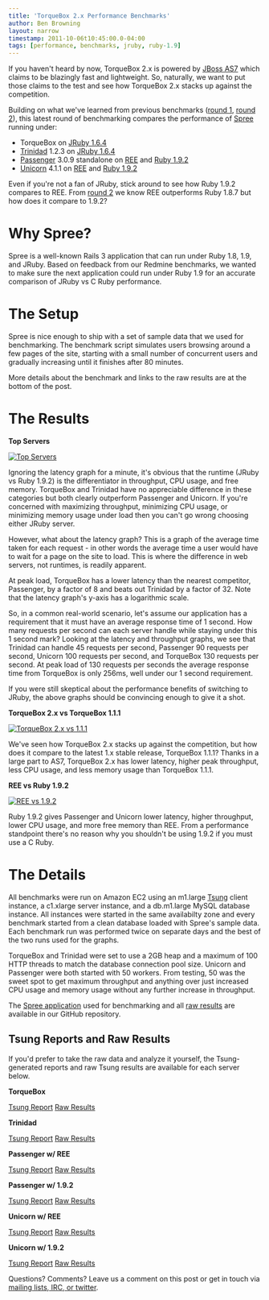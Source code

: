 ```yaml
---
title: 'TorqueBox 2.x Performance Benchmarks'
author: Ben Browning
layout: narrow
timestamp: 2011-10-06t10:45:00.0-04:00
tags: [performance, benchmarks, jruby, ruby-1.9]
---
```


[as7]: http://www.jboss.org/as7
[round1]: /news/2011/02/23/benchmarking-torquebox/
[round2]: /news/2011/03/14/benchmarking-torquebox-round2/
[spree]: http://spreecommerce.com/
[trinidad]: https://github.com/trinidad/trinidad
[passenger]: http://www.modrails.com/
[unicorn]: http://unicorn.bogomips.org/
[jruby]: http://jruby.org/
[ree]: http://www.rubyenterpriseedition.com/
[ruby19]: http://www.ruby-lang.org/
[tsung]: http://tsung.erlang-projects.org/
[application]: https://github.com/torquebox/speedmetal/tree/2011-10-06/apps/rails3/spree
[raw_results]: https://github.com/torquebox/speedmetal/tree/2011-10-06/results/rails3/spree
[torquebox_tsung]: http://dist.torquebox.org/benchmarks-round-3/torquebox-2.x/report.html
[torquebox_raw]: https://github.com/torquebox/speedmetal/tree/2011-10-06/results/rails3/spree/torquebox-2.x/20110930-15:21
[trinidad_tsung]: http://dist.torquebox.org/benchmarks-round-3/trinidad/report.html
[trinidad_raw]: https://github.com/torquebox/speedmetal/tree/2011-10-06/results/rails3/spree/trinidad/20111005-16:59
[passenger_ree_tsung]: http://dist.torquebox.org/benchmarks-round-3/passenger_ree/report.html
[passenger_ree_raw]: https://github.com/torquebox/speedmetal/tree/2011-10-06/results/rails3/spree/passenger_ree/20110930-15:41
[passenger_19_tsung]: http://dist.torquebox.org/benchmarks-round-3/passenger_19/report.html
[passenger_19_raw]: https://github.com/torquebox/speedmetal/tree/2011-10-06/results/rails3/spree/passenger_19/20110930-17:32
[unicorn_ree_tsung]: http://dist.torquebox.org/benchmarks-round-3/unicorn_ree/report.html
[unicorn_ree_raw]: https://github.com/torquebox/speedmetal/tree/2011-10-06/results/rails3/spree/unicorn_ree/20111003-12:40
[unicorn_19_tsung]: http://dist.torquebox.org/benchmarks-round-3/unicorn_19/report.html
[unicorn_19_raw]: https://github.com/torquebox/speedmetal/tree/2011-10-06/results/rails3/spree/unicorn_19/20111003-12:40
[contact_us]: /community

If you haven't heard by now, TorqueBox 2.x is powered by [JBoss
AS7][as7] which claims to be blazingly fast and lightweight. So,
naturally, we want to put those claims to the test and see how
TorqueBox 2.x stacks up against the competition.

Building on what we've learned from previous benchmarks ([round
1][round1], [round 2][round2]), this latest round of benchmarking
compares the performance of [Spree][spree] running under:

* TorqueBox on [JRuby 1.6.4][jruby]
* [Trinidad][] 1.2.3 on [JRuby 1.6.4][jruby]
* [Passenger][] 3.0.9 standalone on [REE][] and [Ruby 1.9.2][ruby19]
* [Unicorn][] 4.1.1 on [REE][] and [Ruby 1.9.2][ruby19]

Even if you're not a fan of JRuby, stick around to see how Ruby 1.9.2
compares to REE. From [round 2][round2] we know REE outperforms Ruby
1.8.7 but how does it compare to 1.9.2?

# Why Spree?

Spree is a well-known Rails 3 application that can run under Ruby 1.8,
1.9, and JRuby. Based on feedback from our Redmine benchmarks, we
wanted to make sure the next application could run under Ruby 1.9 for
an accurate comparison of JRuby vs C Ruby performance.

# The Setup

Spree is nice enough to ship with a set of sample data that we used
for benchmarking. The benchmark script simulates users browsing around
a few pages of the site, starting with a small number of concurrent
users and gradually increasing until it finishes after 80 minutes.

More details about the benchmark and links to the raw results are at
the bottom of the post.

# The Results

**Top Servers**

[<img src="/images/benchmarks/round3/compare_top_thumb.png" alt="Top Servers"/>](/images/benchmarks/round3/compare_top.png)

Ignoring the latency graph for a minute, it's obvious that the runtime
(JRuby vs Ruby 1.9.2) is the differentiator in throughput, CPU usage,
and free memory. TorqueBox and Trinidad have no appreciable difference
in these categories but both clearly outperform Passenger and
Unicorn. If you're concerned with maximizing throughput, minimizing
CPU usage, or minimizing memory usage under load then you can't go
wrong choosing either JRuby server.

However, what about the latency graph? This is a graph of the average
time taken for each request - in other words the average time a user
would have to wait for a page on the site to load. This is where the
difference in web servers, not runtimes, is readily apparent.

At peak load, TorqueBox has a lower latency than the nearest
competitor, Passenger, by a factor of 8 and beats out Trinidad by a
factor of 32. Note that the latency graph's y-axis has a logarithmic
scale.

So, in a common real-world scenario, let's assume our application has
a requirement that it must have an average response time of 1
second. How many requests per second can each server handle while
staying under this 1 second mark? Looking at the latency and
throughput graphs, we see that Trinidad can handle 45 requests per
second, Passenger 90 requests per second, Unicorn 100 requests per
second, and TorqueBox 130 requests per second. At peak load of 130
requests per seconds the average response time from TorqueBox is only
256ms, well under our 1 second requirement.

If you were still skeptical about the performance benefits of
switching to JRuby, the above graphs should be convincing enough to
give it a shot.

**TorqueBox 2.x vs TorqueBox 1.1.1**

[<img src="/images/benchmarks/round3/compare_torquebox_thumb.png" alt="TorqueBox 2.x vs 1.1.1"/>](/images/benchmarks/round3/compare_torquebox.png)

We've seen how TorqueBox 2.x stacks up against the competition, but
how does it compare to the latest 1.x stable release, TorqueBox 1.1.1?
Thanks in a large part to AS7, TorqueBox 2.x has lower latency, higher
peak throughput, less CPU usage, and less memory usage than TorqueBox
1.1.1.

**REE vs Ruby 1.9.2**

[<img src="/images/benchmarks/round3/compare_ree_19_thumb.png" alt="REE vs 1.9.2"/>](/images/benchmarks/round3/compare_ree_19.png)

Ruby 1.9.2 gives Passenger and Unicorn lower latency, higher
throughput, lower CPU usage, and more free memory than REE. From a
performance standpoint there's no reason why you shouldn't be using
1.9.2 if you must use a C Ruby.

# The Details

All benchmarks were run on Amazon EC2 using an m1.large [Tsung][tsung]
client instance, a c1.xlarge server instance, and a db.m1.large MySQL
database instance. All instances were started in the same availabilty
zone and every benchmark started from a clean database loaded with
Spree's sample data. Each benchmark run was performed twice on
separate days and the best of the two runs used for the graphs.

TorqueBox and Trinidad were set to use a 2GB heap and a maximum of 100
HTTP threads to match the database connection pool size. Unicorn and
Passenger were both started with 50 workers. From testing, 50 was the
sweet spot to get maximum throughput and anything over just increased
CPU usage and memory usage without any further increase in throughput.

The [Spree application][application] used for benchmarking and all
[raw results][raw_results] are available in our GitHub repository.

## Tsung Reports and Raw Results

If you'd prefer to take the raw data and analyze it yourself, the
Tsung-generated reports and raw Tsung results are available for each
server below.

**TorqueBox**

[Tsung Report][torquebox_tsung]
[Raw Results][torquebox_raw]

**Trinidad**

[Tsung Report][trinidad_tsung]
[Raw Results][trinidad_raw]

**Passenger w/ REE**

[Tsung Report][passenger_ree_tsung]
[Raw Results][passenger_ree_raw]

**Passenger w/ 1.9.2**

[Tsung Report][passenger_19_tsung]
[Raw Results][passenger_19_raw]

**Unicorn w/ REE**

[Tsung Report][unicorn_ree_tsung]
[Raw Results][unicorn_ree_raw]

**Unicorn w/ 1.9.2**

[Tsung Report][unicorn_19_tsung]
[Raw Results][unicorn_19_raw]

Questions? Comments? Leave us a comment on this post or get in touch
via [mailing lists, IRC, or twitter][contact_us].
